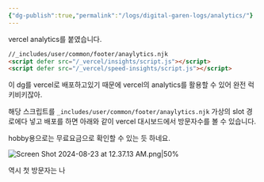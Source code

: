 ```yaml
---
{"dg-publish":true,"permalink":"/logs/digital-garen-logs/analytics/"}
---
```



vercel analytics를 붙였습니다.

```html
//_includes/user/common/footer/anaylytics.njk
<script defer src="/_vercel/insights/script.js"></script>
<script defer src="/_vercel/speed-insights/script.js"></script>
```

이 dg를 vercel로 배포하고있기 때문에 vercel의 analytics를 활용할 수 있어 완전 럭키비키잖아.

해당 스크립트를 `_includes/user/common/footer/anaylytics.njk` 가상의 slot 경로에다 넣고 배포를 하면 아래와 같이 vercel 대시보드에서 방문자수를 볼 수 있습니다.

hobby용으로는 무료요금으로 확인할 수 있는 듯 하네요.

![Screen Shot 2024-08-23 at 12.37.13 AM.png|50%](/img/user/Screen%20Shot%202024-08-23%20at%2012.37.13%20AM.png)

역시 첫 방문자는 나